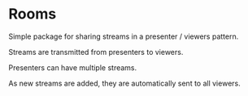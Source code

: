 # Rooms
Simple package for sharing streams in a presenter / viewers pattern.

Streams are transmitted from presenters to viewers.

Presenters can have multiple streams.

As new streams are added, they are automatically sent to all viewers.

